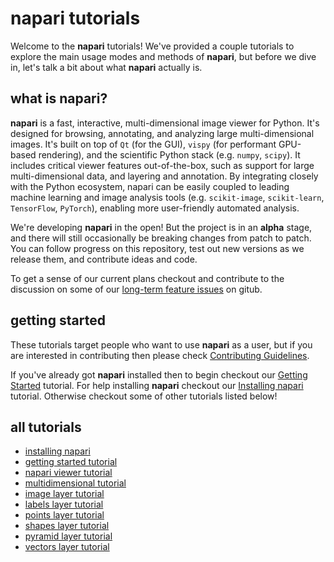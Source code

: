 # napari tutorials

Welcome to the **napari** tutorials! We've provided a couple tutorials to
explore the main usage modes and methods of **napari**, but before we dive
in, let's talk a bit about what **napari** actually is.

## what is napari?

**napari** is a fast, interactive, multi-dimensional image viewer for Python. It's designed for browsing, annotating, and analyzing large multi-dimensional images. It's built on top of `Qt` (for the GUI), `vispy` (for performant GPU-based rendering), and the scientific Python stack (e.g. `numpy`, `scipy`). It includes critical viewer features out-of-the-box, such as support for large multi-dimensional data, and layering and annotation. By integrating closely with the Python ecosystem, napari can be easily coupled to leading machine learning and image analysis tools (e.g. `scikit-image`, `scikit-learn`, `TensorFlow`, `PyTorch`), enabling more user-friendly automated analysis.

We're developing **napari** in the open! But the project is in an **alpha** stage, and there will still occasionally be breaking changes from patch to patch. You can follow progress on this repository, test out new versions as we release them, and contribute ideas and code.

To get a sense of our current plans checkout and contribute to the discussion on some of our [long-term feature issues](https://github.com/napari/napari/issues?q=is%3Aissue+is%3Aopen+label%3A%22long-term+feature%22) on gitub.

## getting started

These tutorials target people who want to use
**napari** as a user, but if you are interested in contributing then
please check [Contributing Guidelines](../CONTRIBUTING.md).

If you've already got **napari** installed then to begin checkout our [Getting Started](getting_started.md) tutorial. For help installing **napari** checkout our [Installing napari](installation.md) tutorial. Otherwise checkout some of other tutorials listed below!

## all tutorials

- [installing napari](installation.md)
- [getting started tutorial](getting_started.md)
- [napari viewer tutorial](viewer.md)
- [multidimensional tutorial](multidimensional_dimensional.md)
- [image layer tutorial](image.md)
- [labels layer tutorial](labels.md)
- [points layer tutorial](points.md)
- [shapes layer tutorial](shapes.md)
- [pyramid layer tutorial](pyramid.md)
- [vectors layer tutorial](vectors.md)
